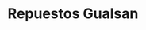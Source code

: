 ---
title: "Repuestos Gualsan"
url: /oviedo-uvieu/repuestos-gualsan/
shop: piezas de automóviles
---